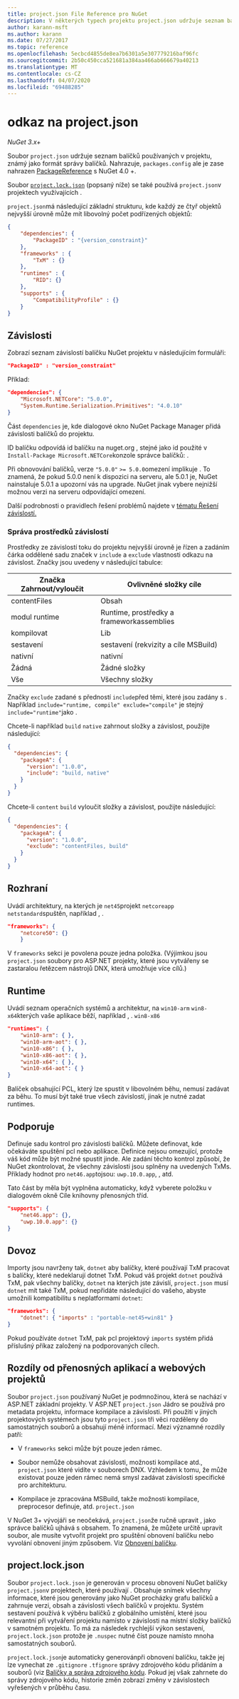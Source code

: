 ```yaml
---
title: project.json File Reference pro NuGet
description: V některých typech projektu project.json udržuje seznam balíčků NuGet použitých v projektu.
author: karann-msft
ms.author: karann
ms.date: 07/27/2017
ms.topic: reference
ms.openlocfilehash: 5ecbcd4855de8ea7b6301a5e307779216baf96fc
ms.sourcegitcommit: 2b50c450cca521681a384aa466ab666679a40213
ms.translationtype: MT
ms.contentlocale: cs-CZ
ms.lasthandoff: 04/07/2020
ms.locfileid: "69488285"
---
```

# <a name="projectjson-reference"></a>odkaz na project.json

*NuGet 3.x+*

Soubor `project.json` udržuje seznam balíčků používaných v projektu, známý jako formát správy balíčků. Nahrazuje, `packages.config` ale je zase nahrazen [PackageReference](../consume-packages/package-references-in-project-files.md) s NuGet 4.0 +.

Soubor [`project.lock.json`](#projectlockjson) (popsaný níže) se také používá `project.json`v projektech využívajících .

`project.json`má následující základní strukturu, kde každý ze čtyř objektů nejvyšší úrovně může mít libovolný počet podřízených objektů:

```json
{
    "dependencies": {
        "PackageID" : "{version_constraint}"
    },
    "frameworks" : {
        "TxM" : {}
    },
    "runtimes" : {
        "RID": {}
    },
    "supports" : {
        "CompatibilityProfile" : {}
    }
}
```

## <a name="dependencies"></a>Závislosti

Zobrazí seznam závislostí balíčku NuGet projektu v následujícím formuláři:

```json
"PackageID" : "version_constraint"
```

Příklad:

```json
"dependencies": {
    "Microsoft.NETCore": "5.0.0",
    "System.Runtime.Serialization.Primitives": "4.0.10"
}
```

Část `dependencies` je, kde dialogové okno NuGet Package Manager přidá závislosti balíčků do projektu.

ID balíčku odpovídá id balíčku na nuget.org , stejné jako id použité v `Install-Package Microsoft.NETCore`konzole správce balíčků: .

Při obnovování balíčků, verze `"5.0.0"` `>= 5.0.0`omezení implikuje . To znamená, že pokud 5.0.0 není k dispozici na serveru, ale 5.0.1 je, NuGet nainstaluje 5.0.1 a upozorní vás na upgrade. NuGet jinak vybere nejnižší možnou verzi na serveru odpovídající omezení.

Další podrobnosti o pravidlech řešení problémů najdete v [tématu Řešení závislostí.](../concepts/dependency-resolution.md)

### <a name="managing-dependency-assets"></a>Správa prostředků závislostí

Prostředky ze závislostí toku do projektu nejvyšší úrovně je řízen a zadáním čárka oddělené sadu značek v `include` a `exclude` vlastnosti odkazu na závislost. Značky jsou uvedeny v následující tabulce:

| Značka Zahrnout/vyloučit | Ovlivněné složky cíle |
| --- | --- |
| contentFiles | Obsah  |
| modul runtime | Runtime, prostředky a frameworkassemblies  |
| kompilovat | Lib |
| sestavení | sestavení (rekvizity a cíle MSBuild) |
| nativní | nativní |
| Žádná | Žádné složky |
| Vše | Všechny složky |

Značky `exclude` zadané s předností `include`před těmi, které jsou zadány s . Například `include="runtime, compile" exclude="compile"` je stejný `include="runtime"`jako .

Chcete-li například `build` `native` zahrnout složky a závislost, použijte následující:

```json
{
  "dependencies": {
    "packageA": {
      "version": "1.0.0",
      "include": "build, native"
    }
  }
}
```

Chcete-li `content` `build` vyloučit složky a závislost, použijte následující:

```json
{
  "dependencies": {
    "packageA": {
      "version": "1.0.0",
      "exclude": "contentFiles, build"
    }
  }
}
```

## <a name="frameworks"></a>Rozhraní

Uvádí architektury, na kterých je `net45`projekt `netcoreapp` `netstandard`spuštěn, například , .

```json
"frameworks": {
    "netcore50": {}
    }
 ```

V `frameworks` sekci je povolena pouze jedna položka. (Výjimkou jsou `project.json` soubory pro ASP.NET projekty, které jsou vytvářeny se zastaralou řetězcem nástrojů DNX, která umožňuje více cílů.)

## <a name="runtimes"></a>Runtime

Uvádí seznam operačních systémů a architektur, na `win10-arm` `win8-x64`kterých vaše aplikace běží, například , . `win8-x86`

```json
"runtimes": {
    "win10-arm": { },
    "win10-arm-aot": { },
    "win10-x86": { },
    "win10-x86-aot": { },
    "win10-x64": { },
    "win10-x64-aot": { }
}
```

Balíček obsahující PCL, který lze spustit v libovolném běhu, nemusí zadávat za běhu. To musí být také true všech závislostí, jinak je nutné zadat runtimes.


## <a name="supports"></a>Podporuje

Definuje sadu kontrol pro závislosti balíčků. Můžete definovat, kde očekáváte spuštění pcl nebo aplikace. Definice nejsou omezující, protože váš kód může být možné spustit jinde. Ale zadání těchto kontrol způsobí, že NuGet zkontrolovat, že všechny závislosti jsou splněny na uvedených TxMs. Příklady hodnot pro `net46.app`tojsou: `uwp.10.0.app`, , atd.

Tato část by měla být vyplněna automaticky, když vyberete položku v dialogovém okně Cíle knihovny přenosných tříd.

```json
"supports": {
    "net46.app": {},
    "uwp.10.0.app": {}
}
```

## <a name="imports"></a>Dovoz

Importy jsou navrženy tak, `dotnet` aby balíčky, které používají TxM pracovat s balíčky, které nedeklarují dotnet TxM. Pokud váš projekt `dotnet` používá TxM, pak všechny balíčky, `dotnet` na kterých jste závislí, `project.json` musí `dotnet` mít také TxM, pokud nepřidáte následující do vašeho, abyste umožnili kompatibilitu s neplatformami `dotnet`:

```json
"frameworks": {
    "dotnet": { "imports" : "portable-net45+win81" }
}
```

Pokud používáte `dotnet` TxM, pak pcl projektový `imports` systém přidá příslušný příkaz založený na podporovaných cílech.

## <a name="differences-from-portable-apps-and-web-projects"></a>Rozdíly od přenosných aplikací a webových projektů

Soubor `project.json` používaný NuGet je podmnožinou, která se nachází v ASP.NET základní projekty. V ASP.NET `project.json` Jádro se používá pro metadata projektu, informace kompilace a závislosti. Při použití v jiných projektových systémech jsou tyto `project.json` tři věci rozděleny do samostatných souborů a obsahují méně informací. Mezi významné rozdíly patří:

- V `frameworks` sekci může být pouze jeden rámec.

- Soubor nemůže obsahovat závislosti, možnosti kompilace atd., `project.json` které vidíte v souborech DNX. Vzhledem k tomu, že může existovat pouze jeden rámec nemá smysl zadávat závislosti specifické pro architekturu.

- Kompilace je zpracována MSBuild, takže možnosti kompilace, preprocesor definuje, atd. `project.json`

V NuGet 3+ vývojáři se neočekává, `project.json`že ručně upravit , jako správce balíčků ujhává s obsahem. To znamená, že můžete určitě upravit soubor, ale musíte vytvořit projekt pro spuštění obnovení balíčku nebo vyvolání obnovení jiným způsobem. Viz [Obnovení balíčku](../consume-packages/package-restore.md).


## <a name="projectlockjson"></a>project.lock.json

Soubor `project.lock.json` je generován v procesu obnovení NuGet balíčky `project.json`v projektech, které používají . Obsahuje snímek všechny informace, které jsou generovány jako NuGet procházky grafu balíčků a zahrnuje verzi, obsah a závislosti všech balíčků v projektu. Systém sestavení používá k výběru balíčků z globálního umístění, které jsou relevantní při vytváření projektu namísto v závislosti na místní složky balíčků v samotném projektu. To má za následek rychlejší výkon sestavení, `project.lock.json` protože je `.nuspec` nutné číst pouze namísto mnoha samostatných souborů.

`project.lock.json`je automaticky generovánpři obnovení balíčku, takže jej lze vynechat ze `.gitignore` `.tfignore` správy zdrojového kódu přidáním a souborů (viz [Balíčky a správa zdrojového kódu](../consume-packages/packages-and-source-control.md). Pokud jej však zahrnete do správy zdrojového kódu, historie změn zobrazí změny v závislostech vyřešených v průběhu času.
